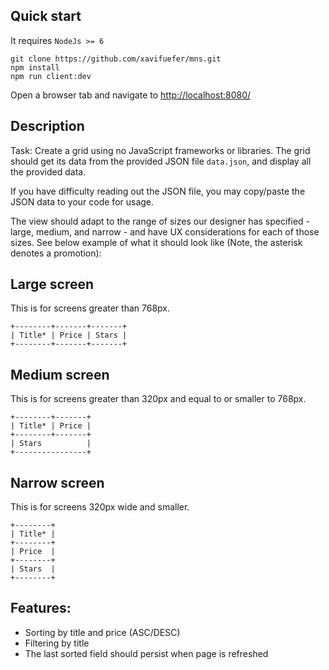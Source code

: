 ## Quick start

It requires `NodeJs >= 6`

```
git clone https://github.com/xavifuefer/mns.git
npm install
npm run client:dev
```

Open a browser tab and navigate to [http://localhost:8080/](http://localhost:8080/)

## Description

Task: Create a grid using no JavaScript frameworks or libraries. The grid should
get its data from the provided JSON file `data.json`, and display all the
provided data.

If you have difficulty reading out the JSON file, you may copy/paste the JSON
data to your code for usage.

The view should adapt to the range of sizes our designer has specified - large,
medium, and narrow - and have UX considerations for each of those sizes. See
below example of what it should look like (Note, the asterisk denotes a
promotion):

## Large screen

This is for screens greater than 768px.

```
+--------+-------+-------+
| Title* | Price | Stars |
+--------+-------+-------+
```

## Medium screen

This is for screens greater than 320px and equal to or smaller to 768px.

```
+--------+-------+
| Title* | Price |
+--------+-------+
| Stars          |
+----------------+
```

## Narrow screen

This is for screens 320px wide and smaller.


```
+--------+
| Title* |
+--------+
| Price  |
+--------+
| Stars  |
+--------+
```

## Features:

- Sorting by title and price (ASC/DESC)
- Filtering by title
- The last sorted field should persist when page is refreshed
